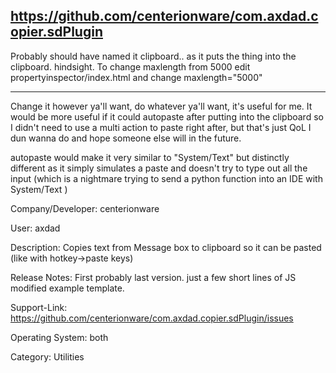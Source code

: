 https://github.com/centerionware/com.axdad.copier.sdPlugin
-----
Probably should have named it clipboard.. as it puts the thing into the clipboard. hindsight.
To change maxlength from 5000 edit propertyinspector/index.html and change maxlength="5000"

----



Change it however ya'll want, do whatever ya'll want, it's useful for me. It would be more useful if it could autopaste after putting into the clipboard so I didn't need to use a multi action to paste right after, but that's just QoL I dun wanna do and hope someone else will in the future.

autopaste would make it very similar to "System/Text" but distinctly different as it simply simulates a paste and doesn't try to type out all the input (which is a nightmare trying to send a python function into an IDE with System/Text )

Company/Developer: centerionware

User: axdad

Description: Copies text from Message box to clipboard so it can be pasted (like with hotkey->paste keys)

Release Notes: First probably last version. just a few short lines of JS modified example template.

Support-Link: https://github.com/centerionware/com.axdad.copier.sdPlugin/issues

Operating System: both

Category: Utilities
